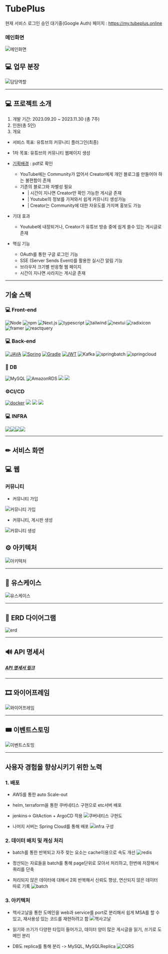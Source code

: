 # TubePlus
현재 서비스 로그인 승인 대기중(Google Auth)
페이지 : https://my.tubeplus.online 

### 메인화면 

![메인화면](asset/메인화면.gif)


## 💻 업무 분장

![담당역할](asset/담당역할.png)

---

## 💻 프로젝트 소개

1. 개발 기간: 2023.09.20 ~ 2023.11.30 (총 7주)
2. 인원(총 5인)
3. 개요

- 서비스 목표: 유튜브의 커뮤니티 플러그인(최종)
- 1차 목표: 유튜브의 커뮤니티 웹페이지 생성
- [기획배경](asset/기획배경.pdf) : pdf로 확인
  - YouTube에는 Community가 없어서 Creator에게 개인 블로그를 만들어야 하는 불편함이 존재
  - 기존의 블로그와 차별성 필요
    - | 시간이 지나면 Creator만 확인 가능한 게시글 존재
    - | Youtube의 정보를 가져와서 쉽게 커뮤니티 생성가능
    - | Creator는 Community에 대한 자유도를 가지며 홍보도 가능

- 기대 효과
  - Youtube에 내장되거나, Creator가 유튜브 방송 중에 쉽게 쓸수 있는 게시글로 존재

- 핵심 기능
  - OAuth를 통한 구글 로그인 기능
  - SSE (Server Sends Event)를 활용한 실시간 알림 기능
  - 브라우저 크기별 반응형 웹 페이지
  - 시간이 지나면 사라지는 게시글 존재

---

## 기술 스택

### 💻 Front-end

![Node](https://img.shields.io/badge/Node.js-20.6.1-339933?style=for-the-badge&logo=Node.js&logoColor=fff)
![npm](https://img.shields.io/badge/npm-10.1.0-CB3837?style=for-the-badge&logo=npm&logoColor=fff)
![Next.js](https://img.shields.io/badge/Next.js-13.5.4-000000?style=for-the-badge&logo=Next.js&logoColor=fff)
![typescript](https://img.shields.io/badge/typescript-5.2.2-3178C6?style=for-the-badge&logo=typescript&logoColor=fff)
![tailwind](https://img.shields.io/badge/tailwindcss-3.3.3-06B6D4?style=for-the-badge&logo=tailwindcss&logoColor=fff)
![nextui](https://img.shields.io/badge/nextui-2.1.13-000000?style=for-the-badge&logo=nextui&logoColor=fff)
![radixicon](https://img.shields.io/badge/radixicon-2.1.13-161618?style=for-the-badge&logo=radixui&logoColor=fff)
![framer](https://img.shields.io/badge/framer-10.16.4-0055FF?style=for-the-badge&logo=framer&logoColor=fff)
![reactquery](https://img.shields.io/badge/reactquery-4.36.1-FF4154.svg?&style=for-the-badge&logo=ReactQuery&logoColor=white)



### 💻 Back-end

[![JAVA](https://camo.githubusercontent.com/3a1c7dafcdfce483e68f5fb95d057e9421c8109fd105e603542b1ff00fd7ae91/68747470733a2f2f696d672e736869656c64732e696f2f62616467652f4a4156412d4646303030303f7374796c653d666f722d7468652d6261646765266c6f676f436f6c6f723d7768697465)](https://camo.githubusercontent.com/3a1c7dafcdfce483e68f5fb95d057e9421c8109fd105e603542b1ff00fd7ae91/68747470733a2f2f696d672e736869656c64732e696f2f62616467652f4a4156412d4646303030303f7374796c653d666f722d7468652d6261646765266c6f676f436f6c6f723d7768697465) [![Spring](https://camo.githubusercontent.com/57da5a02a135c27818a618285a57f7e54df63419d1f7ad598905a0bd27e780c7/68747470733a2f2f696d672e736869656c64732e696f2f62616467652f537072696e67626f6f742d3644423333463f7374796c653d666f722d7468652d6261646765266c6f676f3d737072696e67626f6f74266c6f676f436f6c6f723d7768697465)](https://camo.githubusercontent.com/57da5a02a135c27818a618285a57f7e54df63419d1f7ad598905a0bd27e780c7/68747470733a2f2f696d672e736869656c64732e696f2f62616467652f537072696e67626f6f742d3644423333463f7374796c653d666f722d7468652d6261646765266c6f676f3d737072696e67626f6f74266c6f676f436f6c6f723d7768697465) [![Gradle](https://camo.githubusercontent.com/e850f9c862ce515586c3859cab52395f8d096f0de68825fdaaf6b9bea572311e/68747470733a2f2f696d672e736869656c64732e696f2f62616467652f477261646c652d3032333033413f7374796c653d666f722d7468652d6261646765266c6f676f3d677261646c65266c6f676f436f6c6f723d7768697465)](https://camo.githubusercontent.com/e850f9c862ce515586c3859cab52395f8d096f0de68825fdaaf6b9bea572311e/68747470733a2f2f696d672e736869656c64732e696f2f62616467652f477261646c652d3032333033413f7374796c653d666f722d7468652d6261646765266c6f676f3d677261646c65266c6f676f436f6c6f723d7768697465) [![JWT](https://camo.githubusercontent.com/5af78a02d0f7a4b8a759f9580ce718287a0626f80a55c38ad0bac83e0b31f94d/68747470733a2f2f696d672e736869656c64732e696f2f62616467652f4a57542d3030303030303f7374796c653d666f722d7468652d6261646765266c6f676f3d6a736f6e776562746f6b656e73266c6f676f436f6c6f723d7768697465)](https://camo.githubusercontent.com/5af78a02d0f7a4b8a759f9580ce718287a0626f80a55c38ad0bac83e0b31f94d/68747470733a2f2f696d672e736869656c64732e696f2f62616467652f4a57542d3030303030303f7374796c653d666f722d7468652d6261646765266c6f676f3d6a736f6e776562746f6b656e73266c6f676f436f6c6f723d7768697465) ![Kafka](https://camo.githubusercontent.com/1b371597d577a5f430f0dbc8a356d8951f0b7a6d7dded5eb99e2b4cf1593397f/68747470733a2f2f696d672e736869656c64732e696f2f62616467652f6b61666b612d3233314632303f7374796c653d666f722d7468652d6261646765266c6f676f3d6170616368656b61666b61266c6f676f436f6c6f723d7768697465)
![springbatch](https://img.shields.io/badge/springbatch-6DB33F?style=for-the-badge&logo=spring&logoColor=white)
![springcloud](https://img.shields.io/badge/springcloud-6DB33F?style=for-the-badge&logo=soundcloud&logoColor=white)

### 💾 DB

![MySQL](https://img.shields.io/badge/MySQL-003545?style=for-the-badge&logo=mysql&logoColor=white)
![AmazonRDS](https://img.shields.io/badge/AmazonRDS-527FFF?style=for-the-badge&logo=AmazonRDS&logoColor=white) <img src="https://img.shields.io/badge/    redis-DC382D?style=for-the-badge&logo=redis&logoColor=white"/>
<img src="https://img.shields.io/badge/S3-569A31?style=for-the-badge&logo=amazons3&logoColor=white"/>


### ⚙CI/CD

[![docker](https://camo.githubusercontent.com/b184cf7adbab9f5464e80c0f5dd32c85393f6248499a57d743e619f4214391c4/68747470733a2f2f696d672e736869656c64732e696f2f62616467652f646f636b65722d3234393645443f7374796c653d666f722d7468652d6261646765266c6f676f3d646f636b6572266c6f676f436f6c6f723d7768697465)](https://camo.githubusercontent.com/b184cf7adbab9f5464e80c0f5dd32c85393f6248499a57d743e619f4214391c4/68747470733a2f2f696d672e736869656c64732e696f2f62616467652f646f636b65722d3234393645443f7374796c653d666f722d7468652d6261646765266c6f676f3d646f636b6572266c6f676f436f6c6f723d7768697465)
<img src="https://img.shields.io/badge/Jenkins-D24939?style=for-the-badge&logo=jenkins&logoColor=white"/>
<img src="https://img.shields.io/badge/Git Actions-2088FF?style=for-the-badge&logo=githubactions&logoColor=white"/>
<img src="https://img.shields.io/badge/ArgoCD-EF7B4D?style=for-the-badge&logo=argo&logoColor=white"/>

### 💻 INFRA

<img src="https://img.shields.io/badge/Apache Kafka-231F20?style=for-the-badge&logo=apachekafka&logoColor=white"/><img src="https://img.shields.io/badge/Apache Kubernetes-326CE5?style=for-the-badge&logo=kubernetes&logoColor=white"/><img src="https://img.shields.io/badge/EKS-FF9900?style=for-the-badge&logo=amazoneks&logoColor=white"/><img src="https://img.shields.io/badge/Helm-0F1689?style=for-the-badge&logo=helm&logoColor=white"/>



---

## ✏ 서비스 화면

## 💻 웹

### 커뮤니티


- 커뮤니티 가입

![커뮤니티 가입](https://github.com/TubePlus/.github/assets/140700973/838f3a2d-c8f1-40f8-841d-c29b8baa4a67)

- 커뮤니티, 게시판 생성

![커뮤니티 생성](https://github.com/TubePlus/.github/assets/140700973/40fbd0dd-c876-4720-9d08-3833fcefb196)



## ⚙ 아키텍처

![아키텍처](asset/아키텍쳐.png)

---

## 🧶 유스케이스

![유스케이스](asset/유스케이스.png)

---

## 💾 ERD 다이어그램

![erd](asset/erd.png)

---

## 🔊 API 명세서

##### [API 명세서 링크](https://docs.google.com/spreadsheets/d/1KsbYtnBHnyVvlwZLQ_SGXVpa-z77r8mo/edit#gid=664530878)

---

## 🎞 와이어프레임

![와이어프레임](asset/와이어프레임.png)

---

## 🎟 이벤트스토밍

![이벤트스토밍](asset/이벤트스토밍.png)

---

## 사용자 경험을 향상시키기 위한 노력

### 1. 배포
- AWS를 통한 auto Scale-out
- helm, terraform을 통한 쿠버네티스 구현으로 etc서버 배포
- jenkins-> GitAction + ArgoCD 적용
![쿠버네티스 구현도](asset/aws.png)

- 나머지 서버는 Spring Cloud를 통해 배포
![infra 구성](asset/infra구축도.png)

### 2. 데이터 배치 및 캐싱 처리

- batch를 통한 반복되고 자주 찾는 요소는 cache이용으로 속도 개선
![redis](asset/redis.png)


- 정산되는 자료들을 batch를 통해 page단위로 모아서 처리하고, 한번에 저장해서 쿼리를 단축
- 처리되지 않은 데이터에 대해서 2회 반복해서 신뢰도 향상, 연산되지 않은 데이터 따로 기록
![batch](asset/batch구축도.png)

### 3. 아키텍처

- 헥사고날을 통한 도메인을 web과 service를 port로 분리해서 쉽게 MSA를 할 수 있고, 재사용성 있는 코드를 재현하려고 함
![헥사고날](asset/헥사고날.png)


- 읽기와 쓰기가 다양한 타입이 들어가고, 데이터 양이 많은 게시글을 읽기, 쓰기로 도메인 분리
- DB도 replica를 통해 분리 -> MySQL, MySQLReplica
![CQRS](asset/cqrs.png)

